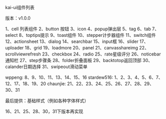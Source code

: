 kai-ui组件列表


版本：v1.0.0

1、cell 列表组件
2、button 按钮
3、icon
4、popup弹出层
5、tag
6、tab
7、select
8、toptips提示 
9、toast组件
10、stepper计步器组件
11、switch组件
12、actionsheet
13、dialog
14、searchbar
15、input框
16、slider
17、uploader
18、grid
19、loadmore
20、panel
21、canvasshareimg
22、scrollviewrefresh
23、checkbox
24、radio
25、rate星级评分
26、noticebar通知栏
27、step步骤条
28、folder折叠面板
29、backtotop返回顶部
30、calander日期选择
31、swipeout滑动菜单

wppeng:  8、9、10、11、13、14、15、16
stardew516: 1、2、3、4、5、6、7、12、17、18、19、20
chaunjie: 21、22、23、24、25、26、27、28、29、30、31

最后提供：基础样式（例如各种字体样式）

16、21、25、28、30，31下版本再实现